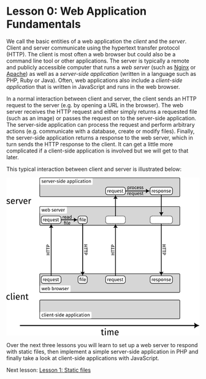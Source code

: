 # Lesson 0: Web Application Fundamentals

We call the basic entities of a web application the *client* and the *server*. Client and server communicate using the hypertext transfer protocol (HTTP). The client is most often a web browser but could also be a command line tool or other applications. The server is typically a remote and publicly accessible computer that runs a *web server* (such as [Nginx](https://www.nginx.com) or [Apache](https://httpd.apache.org)) as well as a *server-side application* (written in a language such as PHP, Ruby or Java). Often, web applications also include a *client-side application* that is written in JavaScript and runs in the web browser.

In a normal interaction between client and server, the client sends an HTTP request to the server (e.g. by opening a URL in the browser). The web server receives the HTTP request and either simply returns a requested file (such as an image) or passes the request on to the server-side application. The server-side application can process the request and perform arbitrary actions (e.g. communicate with a database, create or modify files). Finally, the server-side application returns a response to the web server, which in turn sends the HTTP response to the client. It can get a little more complicated if a client-side application is involved but we will get to that later.

This typical interaction between client and server is illustrated below:

![client server interaction](l0-client-server.png)

Over the next three lessons you will learn to set up a web server to respond with static files, then implement a simple server-side application in PHP and finally take a look at client-side applications with JavaScript.

Next lesson: [Lesson 1: Static files](/lesson-1)
